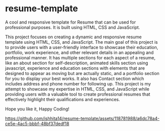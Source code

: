 # resume-template
A cool and responsive template for Resume that can be used for professional purposes. It is built using HTML, CSS and JavaScript.

This project focuses on creating a dynamic and responsive resume template using HTML, CSS, and JavaScript. The main goal of this project is to provide users with a user-friendly interface to showcase their education, portfolio, work experience, and other relevant details in an appealing and professional manner. It has multiple sections for each aspect of a resume, like an about section for self-description, animated skills section using javascript, experience and education sections with elements that are designed to appear as moving but are actually static, and a portfolio section for you to display your best works. It also has Contact section which includes address and phone number for following up. 
This project is my attempt to showcase my expertise in HTML, CSS, and JavaScript while providing users with a valuable tool to create professional resumes that effectively highlight their qualifications and experiences.

Hope you like it, Happy Coding! 




https://github.com/ishhita14/resume-template/assets/118781988/a6dc78a4-ce5e-4ac5-bbbf-48bf37dedf18



